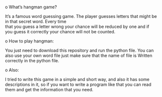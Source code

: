 o	What’s hangman game?

It’s a famous word guessing game.
The player guesses letters that might be in that secret word. Every time                                     
that you guess a letter wrong your chance will be reduced by one and if  
you guess it correctly your chance will not be counted.

o	How to play hangman:

You just need to download this repository and run the python file.
You can also use your own word file just make sure that the name of file is 
Written correctly in the python file.

o	Also:

I tried to write this game in a simple and short way, and also it has some 
descriptions in it, so if you want to write a program like that you can read  
them and get the information that you need.
